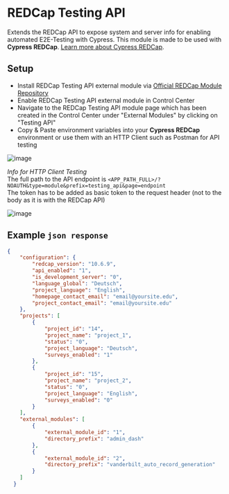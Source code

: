 # REDCap Testing API
Extends the REDCap API to expose system and server info for enabling automated E2E-Testing with Cypress. This module is made to be used with **Cypress REDCap**. [Learn more about Cypress REDCap](#tbd).

## Setup

- Install REDCap Testing API external module via [Official REDCap Module Repository](https://redcap.vanderbilt.edu/consortium/modules/)
- Enable REDCap Testing API external module in Control Center
- Navigate to the REDCap Testing API module page which has been created in the Control Center under "External Modules" by clicking on "Testing API"
- Copy & Paste environment variables into your **Cypress REDCap** environment or use them with an HTTP Client such as Postman for API testing

![image](https://user-images.githubusercontent.com/75415872/109808215-20c0b100-7c27-11eb-82e1-071abc8ca9d5.png)


*Info for HTTP Client Testing* 
<br>The full path to the API endpoint is `<APP_PATH_FULL>/?NOAUTH&type=module&prefix=testing_api&page=endpoint`
<br>The token has to be added as basic token to the request header (not to the body as it is with the REDCap API)

![image](https://user-images.githubusercontent.com/75415872/109808495-7b5a0d00-7c27-11eb-9c51-0cc30dad594f.png)


## Example `json response`

```json
{
    "configuration": {
        "redcap_version": "10.6.9",
        "api_enabled": "1",
        "is_development_server": "0",
        "language_global": "Deutsch",
        "project_language": "English",
        "homepage_contact_email": "email@yoursite.edu",
        "project_contact_email": "email@yoursite.edu"
    },
    "projects": [
        {
            "project_id": "14",
            "project_name": "project_1",
            "status": "0",
            "project_language": "Deutsch",
            "surveys_enabled": "1"
        },
        {
            "project_id": "15",
            "project_name": "project_2",
            "status": "0",
            "project_language": "English",
            "surveys_enabled": "0"
        }
    ],
    "external_modules": [
        {
            "external_module_id": "1",
            "directory_prefix": "admin_dash"
        },
        {
            "external_module_id": "2",
            "directory_prefix": "vanderbilt_auto_record_generation"
        }
    ]
  }
```
